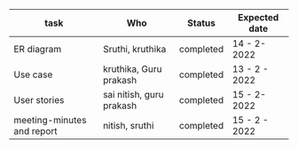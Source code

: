| task        | Who                    | Status    | Expected date| 
| ------------| ---------------------  | ----------| -------------|
| ER diagram  | Sruthi, kruthika       | completed | 14 - 2- 2022 | 
| Use case    | kruthika, Guru prakash | completed | 13 - 2 - 2022|
| User stories | sai nitish, guru prakash      | completed | 15 - 2- 2022 | 
| meeting-minutes and report    | nitish, sruthi | completed | 15 - 2 - 2022|


